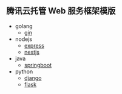 ## 腾讯云托管 Web 服务框架模版

* golang
  * [gin](cloudrun-gin/README.md)
* nodejs
  * [express](cloudrun-express/READMD.md)
  * [nestjs](cloudrun-nestjs/README.md)
* java
  * [springboot](cloudrun-springboot/README.md)
* python
  * [django](cloudrun-django/README.md)
  * [flask](cloudrun-flask/README.md)
  